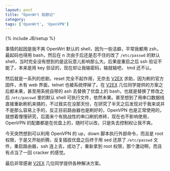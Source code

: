 ```yaml
---
layout: post
title: "OpenWrt 捣鼓记"
category: 
tags: ['OpenWrt', 'OpenVPN']
---
```

{% include JB/setup %}

事情的起因是我不爽 OpenWrt 默认的 shell，因为一些洁癖，平常我都用 zsh，最起码也得用 bash，然后在 n 次由于后还是忍不住的改了 `/etc/passwd` 的默认 shell，当时完全没有想到的是这玩意儿影响那么大。后果是重启之后 ssh 验证不能了，本来是用 key 验证的，现在却让我输密码，输就输吧， tmd 还不认。

然后就是一系列的悲剧，reset 完全不起作用，无奈去 [V2EX][v2ex] 求助，因为刷的官方固件，木有 web 界面，telnet 也被系统停掉了。在 [V2EX](http://www.v2ex.com/t/28627) 几位同学提供的方案之后都未果，甚至用系统自带的 ash 去替换了优盘上的 bash，也就是替换了修改之后 `/etc/passwd` 里的默认 shell 可执行文件，依然未果。甚至想到了用串口数据线直接重新刷机来搞的，不过我实在没那天份，在研究了半天之后发现对于我来说并不是那么容易上手的，反正目前路由器也是刷好的，OpenVPN 也是正常使用的，就想着慢慢研究，后面来个有挑战性的串口刷机修砖，现在也不影响使用，OpenVPN 的配置都是在优盘上的，随时可以改，只是失去控制权让我不爽。

今天突然想到可以利用 OpenVPN 的 up，down 脚本执行外部命令，而且是 root 权限，于是又开始折腾，反复插拔优盘之后终于用 sed 还原了 `/etc/passwd` 文件，重启路由器，ssh 连上去，成功了，重新拿到 root 权限，那个激动啊，而且有点当了一回 cracker 的感觉。

最后非常感谢 [V2EX][v2ex] 几位同学提供各种解决方案。

[v2ex]: http://www.v2ex.com/ "V2EX"